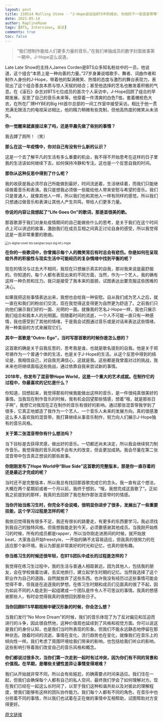 ```yaml
---
layout: post
title: 210514 Rolling Stone - "J-Hope谈论在BTS中的成长、与他的下一张混音带等"
date: 2021-05-14
author: RaplineRoom
tags: [BTS, Interviews, 采访]
comments: true
toc: false
---
```


> “我们想制作能给人们更多力量的音乐，”在我们单独成员的数字封面故事第一期中，J-Hope这么说道。

Late Late Show的主持人James Corden是BTS众多知名粉丝中的一员，他说道，这个组合“本质上是一种向善的力量。”27岁身兼说唱歌手、舞者、词曲作者和制作人身份的J-Hope，带着他的梨涡微笑、热情的态度与激烈的舞台表现力，表现出了这个组合善良本质与惊人天赋的结合；甚至他选择的艺名也散发着积极的气息。在《滚石》杂志对BTS七位成员的首次个人采访中，J-Hope回顾了组合的早期发展，反思了自己的音乐未来等。他穿着一件清爽的白色T恤，套着橄榄色大衣，在所在厂牌HYBE的Big Hit首尔总部的一间工作室中接受采访。相比于他一贯充满无限活力的电视采访相比，他的精力稍微有些克制，但他高热度的微笑从未消失。

**你一觉醒来就直接过来了吗，还是早晨先做了些别的事情？**

我去蹲了厕所！（笑）

**那么在这一年疫情中，你对自己有没有什么新的认识？**

这是一个去了解平凡的生活有多么重要的机会，我不得不开始思考在这样的日子里我的生活该如何继续下去，如何保持冷静和专注。这也是一个反思自我的时间。

**那你从这种反思中得到了什么呢？**

我的收获是我必须尽自己所能做到最好，时间流逝着，生活继续着，而我们只能继续做着音乐和表演。我只是想我必须做一些能给他人带来安慰与希望的音乐。我们只是普通人，就像其他人一样，所以我们也和其他人一样有同样的感觉。所以我们只想通过做音乐和表演让其他人产生共鸣，带给人们更多力量。

**你说的内容让我想起了“Life Goes On”的歌词，那是首很美的歌。**

那首歌源于我们对身处疫情期间的自己能做些什么的思考，是关于我们在这个时间点上可以讲述的故事，激励我们在成员互相之间真正讨论自身的感受，所以我觉得这是一首非常重要的歌曲。

<img src="https://tva1.sinaimg.cn/large/008i3skNgy1gqia06jo47j30u010enpd.jpg" alt="rs digital cover bts bangtan boys big hit j-hope" style="zoom:67%;" />

**在你的一些歌词中，你曾揭示每个人的微笑背后有时总会有悲伤。你是如何在呈现给外界的积极性与现实生活中可能经历的复杂情绪中找到平衡的呢？**

现在的情况与过去大不相同，我现在只想展示真实的自我，那对我来说是最舒服的。你知道的，每个人都有表现出来的不同方面，当然，作为一个艺人，我的确有这样一种负担和压力。我只是接受了我本来的面貌，试图表达出要克服这些困难的决心。

如果我把这些事情表达出来，我想也会给我一种安慰。自从我们成为艺人之后，就一直在和我们的粉丝们交流，现在我觉得这变得更为自然更为舒适了。之前我们只向他们展示我们好的一面、光明的一面。就像我的艺名J-Hope一样，我也只展示我们组合和我本人的光明面。但随着时间的流逝，一个人不可能一直只有一种感情，我也感受到了其他的情绪，于是我会试图通过音乐或是对话来表达这些情绪，用一种美丽的方式来展现它们。

**其中一首歌是“Outro: Ego”，当时写那首歌的时候你是怎么想的？**

这首歌的确是关于自我反思的，思考我是谁，也就是歌名提到的自我。他是关于郑号锡作为一个普通个体的生活，也是关于J-Hope的生活。从这个反思中得到的结论是，我相信自己，对自我充满信心，这就是我。这些都是我曾面对过的挑战，我未来也将继续面临这些挑战，通过依靠自我来尝试新的事情。

**2018年，你发布了混音带Hope World，这是一个重大的艺术成就。在制作它的过程中，你最喜欢的记忆是什么？**

你知道，回想起来，我觉得那些时候我能做出这样的音乐，是一件很纯真很美好的事情。当我现在制作音乐的时候，我有机会回望那些情感，想着“哦，就是那些日子啊”，我想它对我现在正在制作的音乐有很好的影响。通过那张混音带我学到了很多，它真正地塑造了我作为一个艺人、一个音乐人未来的发展方向。真的很感激这么多人喜欢我的混音带，我打算继续从事音乐制作，努力向人们展示J-Hope独有的音乐风格。

**关于第二张混音带你有什么想法吗？**

当下目标是去获得灵感，做出好的音乐。一切都还尚未决定，所以我会继续努力制作音乐。我觉得我的音乐风格不会有大的改变，但会更加成熟。我会尽量在第二张混音带中包含真正想说的那些故事。

**你刚刚发布了Hope World中“Blue Side”这首歌的完整版本，那是你一直存着的还是最近才完成的呢？**

当时还不是完整版本，所以我总有找回那首歌完成它的念头。我一直有这个想法，大概在两个星期前或者一个月以前，我终于想到，“哦，我想完成这首歌了”。正如我之前提到的那样，我真的去回顾了我在制作那张混音带时的情感。

**当你开始当练习生时，你完全不会说唱，很明显你进步了很多，发展出了一些重要技能，这个学习过程是怎样的呢？**

我依旧觉得我有很多不足，我还有很长的路要走，有更多的东西要学习。我必须找到我自己的独特风格。但我想我能走到今天，必须要感谢其他成员。当我刚开始练习的时候，所有的成员都是rapper，所以当你刚走进房间的时候，就开始放beat，大家各自开始freestyle，一开始的确不太容易适应，但我真的很努力的在适应那个新环境。我认为那是非常美好的时光和记忆，也真的很有趣。

**你当练习生的时候还很年轻，在BTS团队中成长的过程是怎样的？**

我觉得在练习生过程中，我的生活与普通人相距甚远，因为其他人，包括我的朋友，会在学校做着功课，去实地旅行，建立起学生时期的记忆。当然我选择了这个职业作为自己的道路，自然就放弃了这些东西。也许我没有经历过这些事情可能会觉得不幸，但我是在追逐我的梦想。在练习生时期和成员们见面真的很了不起，因为如此不同的人能走到一起组建成一个团队是件令人不可思议的事情。我真的想感谢那些人，有时会觉得我真的很想回到那些日子。

**当你回顾BTS早期视频中硬汉形象的时候，你会怎么想？**

当我们发行“No More Dream”的时候，我们的音乐体现了为了反对偏见和压迫而进行的斗争，因此很自然地，这种价值观也延续到了风格和视觉方面。你可以说这是我们的身份认知，也是我们当时所表现的形象。但我们不能永远静态地停留在那种状态。随着时间的流逝，事情在变化，流行趋势也在变化，就像我们在音乐上的倾向性一样。我们考虑了周围环境给我们带来的影响，也包括给我们听众的影响，这些影响引导着我们改变自己的音乐风格和概念。

**你们都说过很多次，当你们第一次走到一起时有过冲突，因为你们有不同的背景和价值观。在早期，是哪些关键性差异让事情变得艰难？**

我们从开始就非常不同，所以会有些尴尬，的确需要点时间来适应。我们住在一起，但我们会确保每个人都有自己的私人空间，最终我们学会了如何理解对方。现在我们已经在一起这么长时间了，以至于我们这种和谐共处以及对彼此的理解程度，使我们能够有这样的团队协作能力。我们每个人都有不同的角色，在音乐中也分担着不同的事情，所以我们也试着在正在做的事情中互相帮助，试图帮助对方变得更好。

[原文链接](https://www.rollingstone.com/music/music-features/bts-band-j-hope-new-music-mixtape-1167265/)